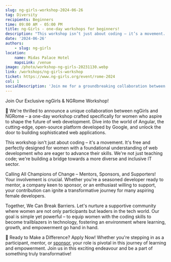 ```yaml
---
slug: ng-girls-workshop-2024-06-26
tag: Diversity
recipients: Beginners
time: 09:00 AM - 05:00 PM
title: ng-Girls - one-day workshops for beginners!
description: "This workshop isn’t just about coding – it’s a movement. It’s free and perfectly designed for women with a foundational understanding of web development who are eager to advance their skills. We’re not just teaching code; we’re building a bridge towards a more diverse and inclusive IT sector"
date: '2024-06-26'
authors: 
    - slug: ng-girls
location: 
    name: Midas Palace Hotel
    mapsLink: /venue
image: /photo/workshop-ng-girls-20231130.webp
link: /workshops/ng-girls-workshop
ticket: https://www.ng-girls.org/event/rome-2024
col: 1
socialDescription: 'Join me for a groundbreaking collaboration between ngGirls & NGRome! One-day workshop is designed for women in web development, offering a chance to dive into Angular and foster diversity in tech. Be part of this transformative journey! #ngGirls #NgRome #WomenInTech'
---
```


Join Our Exclusive ngGirls & NGRome Workshop! 

🌟 We're thrilled to announce a unique collaboration between ngGirls and NGRome – a one-day workshop crafted specifically for women who aspire to shape the future of web
development. Dive into the world of Angular, the cutting-edge, open-source platform developed by Google, and unlock the door to building sophisticated web applications. 

This workshop isn't just about coding – it's a movement. It's free and perfectly designed for women with a foundational understanding of web development who are
eager to advance their skills. We're not just teaching code; we're building a bridge towards a more diverse and inclusive IT sector. 

Calling All Champions of Change – Mentors, Sponsors, and Supporters! Your involvement is crucial. Whether you're a seasoned developer ready to mentor, a company keen to sponsor, or an enthusiast willing to support, your contribution can ignite a transformative journey for many aspiring female
developers. 

Together, We Can Break Barriers. Let's nurture a supportive community where women are not only participants but leaders in the tech world. Our goal is simple yet powerful – to equip women with the coding skills to become trailblazers in technology, fostering an environment where learning, growth, and empowerment go hand in hand.


🚀 Ready to Make a Difference? Apply Now! Whether you're stepping in as a participant, mentor, or <a href="https://forms.gle/FGRUKbigLn8BjePW7" target="_blank" class="text-blue-600 hover:underline" >sponsor</a>, your role is pivotal in this journey of learning and empowerment. Join us in this exciting endeavour and be a part of something truly transformative!